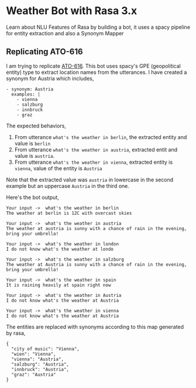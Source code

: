 # Weather Bot with Rasa 3.x

Learn about NLU Features of Rasa by building a bot, it uses a spacy pipeline for entity extraction and also a Synonym Mapper

## Replicating ATO-616

I am trying to replicate [ATO-616](https://rasahq.atlassian.net/browse/ATO-616). This bot uses spacy's GPE (geopolitical entity) type to extract location names from the utterances. I have created a synonym for Austria which includes,

```
- synonym: Austria
  examples: |
    - vienna
    - salzburg
    - innbruck
    - graz
```

The expected behaviors,
1. From utterance `what's the weather in berlin`, the extracted entity and value is `berlin`
1. From utterance `what's the weather in austria`, extracted entit and value is `austria`.
1. From utterance `what's the weather in vienna`, extracted entity is `vienna`, value of the entity is `Austria`

Note that the extracted value was `austria` in lowercase in the second example but an uppercase `Austria` in the third one.

Here's the bot output,
```
Your input ->  what's the weather in berlin
The weather at berlin is 12C with overcast skies

Your input ->  what's the weather in austria
The weather at austria is sunny with a chance of rain in the evening, bring your umbrella!

Your input ->  what's the weather in london
I do not know what's the weather at londo

Your input ->  what's the weather in salzburg
The weather at Austria is sunny with a chance of rain in the evening, bring your umbrella!

Your input ->  what's the weather in spain
It is raining heavily at spain right now

Your input ->  what's the weather in Austria
I do not know what's the weather at Austria

Your input ->  what's the weather in vienna
I do not know what's the weather at Austria
```

The entities are replaced with synonyms according to this map generated by rasa,

```
{
  "city of music": "Vienna",
  "wien": "Vienna",
  "vienna": "Austria",
  "salzburg": "Austria",
  "innbruck": "Austria",
  "graz": "Austria"
}
```